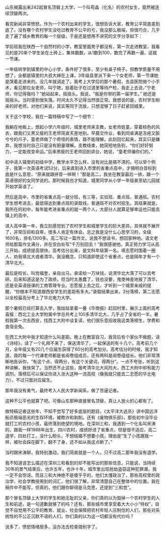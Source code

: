 

山东揭露出来242起冒名顶替上大学，一个叫苟晶（化名）的农村女生，竟然被连续顶替两次。

看完新闻非常愤怒。作为一个农村出来的学生，很想告诉大家，教育公平简直差到底了。没有哪个农村学生没吃过教育不公平的亏，我没那么极端，但很巧合，几乎走了遍了城乡教育的每一个层级，于是还是想用不讲究的文字分享如下：

学前班我在陕西一个自然村的小学，教室里面凳子都没有，第一次走进教室，我看见的是20来个学生坐在土砖上，集体数数，从1数到100，数完了再数一遍，这就一节课。

一年级转学到镇里的中心小学，条件好了很多，至少有桌子椅子。但教学质量不用想了，全都是镇里的大叔大婶在上课，3年级县里派下来一个女老师，第一节课她是哭着走进来的。没几年就调走了。我考上大学后的那个暑假，去县医院做个小手术，看见那位女老师，叫宁艳，挺着肚子在过道里等待产检，我走上去说，”宁老师，你记得我吗？”她站起来，摇摇头。我说，“我是你带的第一届学生。” 她还是摇摇头。当时感到很失落。时间太久不记得当然很正常。我想说的是，农村学生盼来的好老师，对他们来说，其实等同于流放，只想混够了日子赶紧回城里。

关于这个学校，我在一篇特稿中写了一个细节：

我躺在地板上，想起小学六年级时，城里老师来支教，女老师姓童，穿着棕色的风衣，跟我们又黑又瘦的王老师简直天差地别。早晨交作业，看到同桌满是冻疮又脏兮兮的爪子，童老师做了个奇怪的表情，我不能理解。此刻回忆起来，其实只是嫌弃，我想当时自己只是没有胆量理解。支教结束，她简短地告别，“你们好好努力，一定能改变命运。”后来黑瘦的王老师回到讲台，她说，“童老师骗你们的。”

初中进入镇里的初级中学，教学水平怎么样，没有对比是搞不清的。可以举个例子，我第一次英语考试52分，后来直到进入市里的省重点高中，才搞明白音标到底是什么意思，“原来就跟拼音一样啊！”那是高二，我坐在教室最后一排，跟一个英语很好的女同学说的。那时候我也才知道，城里同学从小学一年级甚至幼儿园就开始学英语了。

然后是高中，市里的省重点高一就分班，有三等，实验班、重点班、普通班。农村学生想考进去，最低得达到重点班的录取线，普通班不对农村招生。其结果就是，我所在的初中，每年能考进省重点的就一两个人，大部分人就算足够幸运也只能去镇上的高中，

进入高中第一年，我立刻感觉到了农村学生和城里学生的巨大差异。具体就不展开了，非常压抑和自卑，很多人肯定有体会。总之我是没什么心思学习的，全级1600名，排名1300多。高二写过一篇作文，说我不想读书，想回家种地。语文老师给那篇作文满分，并在空白处写“千万别回去！”我很感谢他。真正努力学习从高三开始，成绩提高很快，高考估分出来，是文科年级第一名。填志愿时围着一圈人，劝我填北大或者清华。我没概念，只知道即使这个省重点，也是隔年才有一个清华北大。

最后是校长，叫党福奎，亲自出马，承诺给一万块钱，说清华北大落了可以去考研。后来知道这是为了政绩，但当时太愚蠢了，钱也没要，鬼使神差地报了清华，还是全英语授课的工商管理专业。志愿报上去之后，才听到一个城里亲戚的提醒，“你根本不知道跟西安学生的差距有多大。”录取结果出来，3分落榜，第二志愿以全校最高分考上了华北电力大学。

那个暑假已经打算去入学，我姑姑拿着一叠《华商报》赶回村里，展示上面的高考喜报：西北工业大学附属中学总共考上100多清华北大，几乎占了全省的一半。暑假我第一次去西安，找西工大附中谈复读，他们很乐意招收我这类落榜生，学费和食宿全免。

在西工大附中我才知道什么叫差距。晚上在教室自习，我背后有个家伙不做题，读《诗经》，读了一个礼拜不来了，保送清华了，一起保送的有十几个。高考前几个月，全年级又有20几个应届生获得了60分的高考加分。高考估分的时候，我才知道，我的每一个代课老师都是省阅卷组成员，还有两科是阅卷组组长。他们非常清晰地告诉你，“有这个点，得两分，有这个关键词，得两分”。一点不夸张，听到这种讲解，我快哭了。当然还不止这些，报考清华北大风险大，西工大附中却有能力调剂，落榜后可以保证你进入浙大这种一流高校（像我就只能去二志愿的华北电力）。不过只面对应届生。

那年我没有勇气，最终考入人民大学新闻系，做了苦逼记者。

这种不公平也就算了吧。可像山东那种直接冒名顶替，真让人放火的心都有了。

做特稿记者这些年，不知不觉写了好多底层的题目，《太平洋大逃杀》讲中国远洋船员极端恶劣的生存环境，被欺诈和剥削。还有《废物俱乐部》，那些初中没毕业就打工的农村小孩，最终落到绝望的境地。在深圳三和，我遇到一个化名叫宋涛的，跟我一样1988年出生，四川农村，成绩好进了省重点，但是很不适应，高二退学，四处打工，没什么盼头，不想结婚不想要小孩，理由是“生了小孩跟我一样，被社会踩在脚下，翻不了身，还不如从我这点断了。”

当时跟宋涛聊，我特别激动，我们简直就是一个人，只不过高二那年我没有退学。

我不知道该怎么描述在深圳三和看到的却不能写出的那些信息，只能说，当持续30年的景气结束后，也许五年，也许十年，城市里出现抢劫盗窃这种犯罪潮，我一定不会惊讶。而且三和大神绝不是傻乎乎的，他们太懂政治了，那些高校里的政治学、社会学教授用到的词汇，他们很了解，非常清楚自己在整体中的位置。我在稿件中不能写，但真的，他们跟你聊得是马克思，还提到“三和党”。

那个冒名顶替上大学的学生和她无耻的父亲，你们真的以为毁掉一个农村学生的人生和前途，是一句道歉就够了的吗？还有，那些城市里享受着大大小小“特权”，自觉不自觉用不公平的教育、就业、社会保障把农村年轻人压制住的人们，那些对系统性的不公正沉默不语的人们，你们真的以为这一切都没有代价吗？

说多了，愤怒情绪居多，没办法去检查错别字了。


